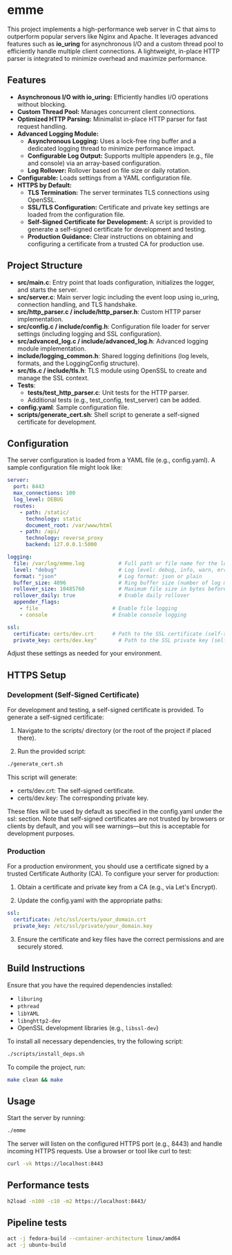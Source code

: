 # emme

This project implements a high-performance web server in C that aims to outperform popular servers like Nginx and Apache. It leverages advanced features such as **io_uring** for asynchronous I/O and a custom thread pool to efficiently handle multiple client connections. A lightweight, in-place HTTP parser is integrated to minimize overhead and maximize performance.

## Features

- **Asynchronous I/O with io_uring:** Efficiently handles I/O operations without blocking.
- **Custom Thread Pool:** Manages concurrent client connections.
- **Optimized HTTP Parsing:** Minimalist in-place HTTP parser for fast request handling.
- **Advanced Logging Module:**
  - **Asynchronous Logging:** Uses a lock-free ring buffer and a dedicated logging thread to minimize performance impact.
  - **Configurable Log Output:** Supports multiple appenders (e.g., file and console) via an array-based configuration.
  - **Log Rollover:** Rollover based on file size or daily rotation.
- **Configurable:** Loads settings from a YAML configuration file.
- **HTTPS by Default:**
  - **TLS Termination:** The server terminates TLS connections using OpenSSL.
  - **SSL/TLS Configuration:** Certificate and private key settings are loaded from the configuration file.
  - **Self-Signed Certificate for Development:** A script is provided to generate a self-signed certificate for development and testing.
  - **Production Guidance:** Clear instructions on obtaining and configuring a certificate from a trusted CA for production use.

## Project Structure

- **src/main.c**: Entry point that loads configuration, initializes the logger, and starts the server.
- **src/server.c**: Main server logic including the event loop using io_uring, connection handling, and TLS handshake.
- **src/http_parser.c / include/http_parser.h**: Custom HTTP parser implementation.
- **src/config.c / include/config.h**: Configuration file loader for server settings (including logging and SSL configuration).
- **src/advanced_log.c / include/advanced_log.h**: Advanced logging module implementation.
- **include/logging_common.h**: Shared logging definitions (log levels, formats, and the LoggingConfig structure).
- **src/tls.c / include/tls.h**: TLS module using OpenSSL to create and manage the SSL context.
- **Tests**:  
  - **tests/test_http_parser.c**: Unit tests for the HTTP parser.
  - Additional tests (e.g., test_config, test_server) can be added.
- **config.yaml**: Sample configuration file.
- **scripts/generate_cert.sh**: Shell script to generate a self-signed certificate for development.

## Configuration

The server configuration is loaded from a YAML file (e.g., config.yaml). A sample configuration file might look like:

```yaml
server:
  port: 8443
  max_connections: 100
  log_level: DEBUG
  routes:
    - path: /static/
      technology: static
      document_root: /var/www/html
    - path: /api/
      technology: reverse_proxy
      backend: 127.0.0.1:5000

logging:
  file: /var/log/emme.log           # Full path or file name for the log file
  level: "debug"                    # Log level: debug, info, warn, error
  format: "json"                    # Log format: json or plain
  buffer_size: 4096                 # Ring buffer size (number of log messages)
  rollover_size: 10485760           # Maximum file size in bytes before rollover (e.g., 10 MB)
  rollover_daily: true              # Enable daily rollover
  appender_flags:
    - file                        # Enable file logging
    - console                     # Enable console logging

ssl:
  certificate: certs/dev.crt      # Path to the SSL certificate (self-signed for development)
  private_key: certs/dev.key"       # Path to the SSL private key (self-signed for development)
```

Adjust these settings as needed for your environment.

## HTTPS Setup

### Development (Self-Signed Certificate)

For development and testing, a self-signed certificate is provided. To generate a self-signed certificate:

1. Navigate to the scripts/ directory (or the root of the project if placed there).

2. Run the provided script:

```bash
./generate_cert.sh
```

This script will generate:

- certs/dev.crt: The self-signed certificate.
- certs/dev.key: The corresponding private key.

These files will be used by default as specified in the config.yaml under the ssl: section. Note that self-signed certificates are not trusted by browsers or clients by default, and you will see warnings—but this is acceptable for development purposes.

### Production

For a production environment, you should use a certificate signed by a trusted Certificate Authority (CA). To configure your server for production:

1. Obtain a certificate and private key from a CA (e.g., via Let's Encrypt).

2. Update the config.yaml with the appropriate paths:

```yaml
ssl:
  certificate: /etc/ssl/certs/your_domain.crt
  private_key: /etc/ssl/private/your_domain.key
```

3. Ensure the certificate and key files have the correct permissions and are securely stored.

## Build Instructions

Ensure that you have the required dependencies installed:

- `liburing`
- `pthread`
- `libYAML`
- `libnghttp2-dev`
- OpenSSL development libraries (e.g., `libssl-dev`)

To install all necessary dependencies, try the following script:

```sh
./scripts/install_deps.sh
```

To compile the project, run:

```bash
make clean && make
```

## Usage

Start the server by running:

```bash
./emme
```

The server will listen on the configured HTTPS port (e.g., 8443) and handle incoming HTTPS requests. Use a browser or tool like curl to test:

```bash
curl -vk https://localhost:8443
```

## Performance tests

```bash
h2load -n100 -c10 -m2 https://localhost:8443/
```

## Pipeline tests

```bash
act -j fedora-build --container-architecture linux/amd64
act -j ubuntu-build
```